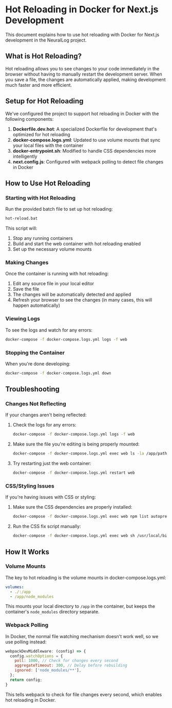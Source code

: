 # Hot Reloading in Docker for Next.js Development

This document explains how to use hot reloading with Docker for Next.js development in the NeuralLog project.

## What is Hot Reloading?

Hot reloading allows you to see changes to your code immediately in the browser without having to manually restart the development server. When you save a file, the changes are automatically applied, making development much faster and more efficient.

## Setup for Hot Reloading

We've configured the project to support hot reloading in Docker with the following components:

1. **Dockerfile.dev.hot**: A specialized Dockerfile for development that's optimized for hot reloading
2. **docker-compose.logs.yml**: Updated to use volume mounts that sync your local files with the container
3. **docker-entrypoint.sh**: Modified to handle CSS dependencies more intelligently
4. **next.config.js**: Configured with webpack polling to detect file changes in Docker

## How to Use Hot Reloading

### Starting with Hot Reloading

Run the provided batch file to set up hot reloading:

```bash
hot-reload.bat
```

This script will:
1. Stop any running containers
2. Build and start the web container with hot reloading enabled
3. Set up the necessary volume mounts

### Making Changes

Once the container is running with hot reloading:

1. Edit any source file in your local editor
2. Save the file
3. The changes will be automatically detected and applied
4. Refresh your browser to see the changes (in many cases, this will happen automatically)

### Viewing Logs

To see the logs and watch for any errors:

```bash
docker-compose -f docker-compose.logs.yml logs -f web
```

### Stopping the Container

When you're done developing:

```bash
docker-compose -f docker-compose.logs.yml down
```

## Troubleshooting

### Changes Not Reflecting

If your changes aren't being reflected:

1. Check the logs for any errors:
   ```bash
   docker-compose -f docker-compose.logs.yml logs -f web
   ```

2. Make sure the file you're editing is being properly mounted:
   ```bash
   docker-compose -f docker-compose.logs.yml exec web ls -la /app/path/to/your/file
   ```

3. Try restarting just the web container:
   ```bash
   docker-compose -f docker-compose.logs.yml restart web
   ```

### CSS/Styling Issues

If you're having issues with CSS or styling:

1. Make sure the CSS dependencies are properly installed:
   ```bash
   docker-compose -f docker-compose.logs.yml exec web npm list autoprefixer postcss tailwindcss
   ```

2. Run the CSS fix script manually:
   ```bash
   docker-compose -f docker-compose.logs.yml exec web sh /usr/local/bin/docker-entrypoint.sh
   ```

## How It Works

### Volume Mounts

The key to hot reloading is the volume mounts in docker-compose.logs.yml:

```yaml
volumes:
  - ./:/app
  - /app/node_modules
```

This mounts your local directory to `/app` in the container, but keeps the container's `node_modules` directory separate.

### Webpack Polling

In Docker, the normal file watching mechanism doesn't work well, so we use polling instead:

```javascript
webpackDevMiddleware: (config) => {
  config.watchOptions = {
    poll: 1000, // Check for changes every second
    aggregateTimeout: 300, // Delay before rebuilding
    ignored: ['node_modules/**'],
  };
  return config;
}
```

This tells webpack to check for file changes every second, which enables hot reloading in Docker.
